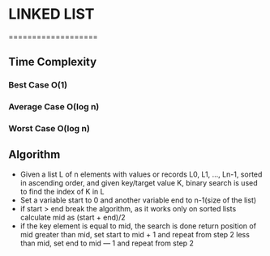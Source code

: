 

# LINKED LIST
===================

## Time Complexity
### Best Case O(1)
### Average Case O(log n)
### Worst Case O(log n)

## Algorithm
* Given a list L of n elements with values or records L0, L1, …, Ln-1, sorted in ascending order, and given key/target value K, binary search is used to find the index of K in L
* Set a variable start to 0 and another variable end to n-1(size of the list)
* if start > end break the algorithm, as it works only on sorted lists
calculate mid as (start + end)/2
* if the key element is equal to mid, the search is done return position of mid
greater than mid, set start to mid + 1 and repeat from step 2
less than mid, set end to mid — 1 and repeat from step 2